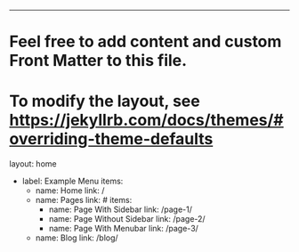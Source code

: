 ---
# Feel free to add content and custom Front Matter to this file.
# To modify the layout, see https://jekyllrb.com/docs/themes/#overriding-theme-defaults

layout: home



- label: Example Menu
  items:
    - name: Home
      link: /
    - name: Pages
      link: #
      items:
        - name: Page With Sidebar 
          link: /page-1/
        - name: Page Without Sidebar
          link: /page-2/
        - name: Page With Menubar
          link: /page-3/
    - name: Blog
      link: /blog/